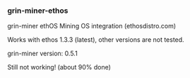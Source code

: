 ### grin-miner-ethos
grin-miner ethOS Mining OS integration (ethosdistro.com)

Works with ethos 1.3.3 (latest), other versions are not tested.

grin-miner version: 0.5.1

Still not working! (about 90% done)

